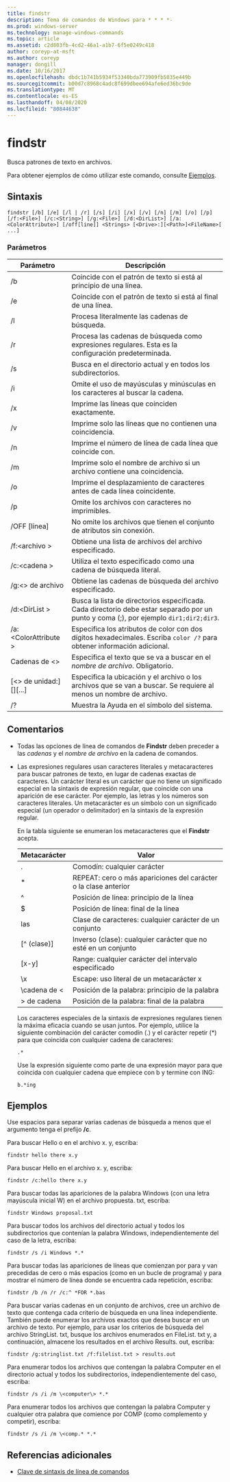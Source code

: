 ```yaml
---
title: findstr
description: Tema de comandos de Windows para * * * *-
ms.prod: windows-server
ms.technology: manage-windows-commands
ms.topic: article
ms.assetid: c2d803fb-4cd2-46a1-a1b7-6f5e0249c418
author: coreyp-at-msft
ms.author: coreyp
manager: dongill
ms.date: 10/16/2017
ms.openlocfilehash: dbdc1b741b5934f53340bda773909fb5035e449b
ms.sourcegitcommit: b00d7c8968c4adc8f699dbee694afe6ed36bc9de
ms.translationtype: MT
ms.contentlocale: es-ES
ms.lasthandoff: 04/08/2020
ms.locfileid: "80844638"
---
```

# <a name="findstr"></a>findstr

Busca patrones de texto en archivos.

Para obtener ejemplos de cómo utilizar este comando, consulte [Ejemplos](#examples).

## <a name="syntax"></a>Sintaxis

```
findstr [/b] [/e] [/l | /r] [/s] [/i] [/x] [/v] [/n] [/m] [/o] [/p] [/f:<File>] [/c:<String>] [/g:<File>] [/d:<DirList>] [/a:<ColorAttribute>] [/off[line]] <Strings> [<Drive>:][<Path>]<FileName>[ ...]
```

### <a name="parameters"></a>Parámetros

|Parámetro|Descripción|
|---------|-----------|
|/b|Coincide con el patrón de texto si está al principio de una línea.|
|/e|Coincide con el patrón de texto si está al final de una línea.|
|/l|Procesa literalmente las cadenas de búsqueda.|
|/r|Procesa las cadenas de búsqueda como expresiones regulares. Esta es la configuración predeterminada.|
|/s|Busca en el directorio actual y en todos los subdirectorios.|
|/i|Omite el uso de mayúsculas y minúsculas en los caracteres al buscar la cadena.|
|/x|Imprime las líneas que coinciden exactamente.|
|/v|Imprime solo las líneas que no contienen una coincidencia.|
|/n|Imprime el número de línea de cada línea que coincide con.|
|/m|Imprime solo el nombre de archivo si un archivo contiene una coincidencia.|
|/o|Imprime el desplazamiento de caracteres antes de cada línea coincidente.|
|/p|Omite los archivos con caracteres no imprimibles.|
|/OFF [línea]|No omite los archivos que tienen el conjunto de atributos sin conexión.|
|/f:\<archivo >|Obtiene una lista de archivos del archivo especificado.|
|/c:\<cadena >|Utiliza el texto especificado como una cadena de búsqueda literal.|
|/g:\<> de archivo|Obtiene las cadenas de búsqueda del archivo especificado.|
|/d:\<DirList >|Busca la lista de directorios especificada. Cada directorio debe estar separado por un punto y coma (;), por ejemplo `dir1;dir2;dir3`.|
|/a:\<ColorAttribute >|Especifica los atributos de color con dos dígitos hexadecimales. Escriba `color /?` para obtener información adicional.|
|Cadenas de \<>|Especifica el texto que se va a buscar en el *nombre de archivo*. Obligatorio.|
|[\<> de unidad:] [<Path>]<FileName>[...]|Especifica la ubicación y el archivo o los archivos que se van a buscar. Se requiere al menos un nombre de archivo.|
|/?|Muestra la Ayuda en el símbolo del sistema.|

## <a name="remarks"></a>Comentarios

- Todas las opciones de línea de comandos de **Findstr** deben preceder a las *cadenas* y el *nombre de archivo* en la cadena de comandos.
- Las expresiones regulares usan caracteres literales y metacaracteres para buscar patrones de texto, en lugar de cadenas exactas de caracteres. Un carácter literal es un carácter que no tiene un significado especial en la sintaxis de expresión regular, que coincide con una aparición de ese carácter. Por ejemplo, las letras y los números son caracteres literales. Un metacarácter es un símbolo con un significado especial (un operador o delimitador) en la sintaxis de la expresión regular.

  En la tabla siguiente se enumeran los metacaracteres que el **Findstr** acepta.  

  |Metacarácter|Valor|
  |-------------|-----|
  |.|Comodín: cualquier carácter|
  |*|REPEAT: cero o más apariciones del carácter o la clase anterior|
  |^|Posición de línea: principio de la línea|
  |$|Posición de línea: final de la línea|
  |las|Clase de caracteres: cualquier carácter de un conjunto|
  |[^ (clase)]|Inverso (clase): cualquier carácter que no esté en un conjunto|
  |[x-y]|Range: cualquier carácter del intervalo especificado|
  |\x|Escape: uso literal de un metacarácter x|
  |\\cadena de <|Posición de la palabra: principio de la palabra|
  |\> de cadena|Posición de la palabra: final de la palabra|

  Los caracteres especiales de la sintaxis de expresiones regulares tienen la máxima eficacia cuando se usan juntos. Por ejemplo, utilice la siguiente combinación del carácter comodín (.) y el carácter repetir (*) para que coincida con cualquier cadena de caracteres:

  ```
  .*
  ``` 

  Use la expresión siguiente como parte de una expresión mayor para que coincida con cualquier cadena que empiece con b y termine con ING: 

  ```
  b.*ing
  ```

## <a name="examples"></a>Ejemplos

Use espacios para separar varias cadenas de búsqueda a menos que el argumento tenga el prefijo **/c**.

Para buscar Hello o en el archivo x. y, escriba:

```
findstr hello there x.y 
```

Para buscar Hello en el archivo x. y, escriba:

```
findstr /c:hello there x.y 
```

Para buscar todas las apariciones de la palabra Windows (con una letra mayúscula inicial W) en el archivo propuesta. txt, escriba:

```
findstr Windows proposal.txt 
```

Para buscar todos los archivos del directorio actual y todos los subdirectorios que contenían la palabra Windows, independientemente del caso de la letra, escriba:

```
findstr /s /i Windows *.* 
```

Para buscar todas las apariciones de líneas que comienzan por para y van precedidas de cero o más espacios (como en un bucle de programa) y para mostrar el número de línea donde se encuentra cada repetición, escriba:

```
findstr /b /n /r /c:^ *FOR *.bas 
```

Para buscar varias cadenas en un conjunto de archivos, cree un archivo de texto que contenga cada criterio de búsqueda en una línea independiente. También puede enumerar los archivos exactos que desea buscar en un archivo de texto. Por ejemplo, para usar los criterios de búsqueda del archivo StringList. txt, busque los archivos enumerados en FileList. txt y, a continuación, almacene los resultados en el archivo Results. out, escriba:

```
findstr /g:stringlist.txt /f:filelist.txt > results.out 
```

Para enumerar todos los archivos que contengan la palabra Computer en el directorio actual y todos los subdirectorios, independientemente del caso, escriba:

```
findstr /s /i /m \<computer\> *.*
```

Para enumerar todos los archivos que contengan la palabra Computer y cualquier otra palabra que comience por COMP (como complemento y competir), escriba:

```
findstr /s /i /m \<comp.* *.*
```

## <a name="additional-references"></a>Referencias adicionales

- [Clave de sintaxis de línea de comandos](command-line-syntax-key.md)